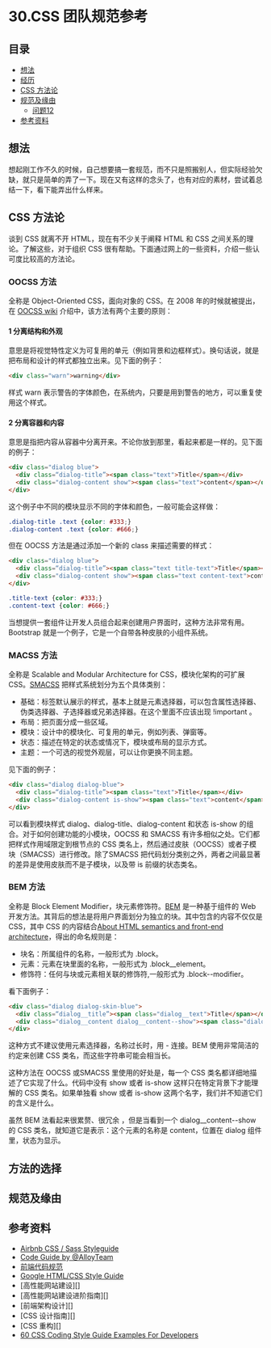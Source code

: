 # 30.CSS 团队规范参考
## <a name="index"></a> 目录
- [想法](#think)
- [经历](#style)
- [CSS 方法论](#style)
- [规范及缘由](#style)
  - [问题12](#link)
- [参考资料](#reference)


## <a name="think"></a> 想法
想起刚工作不久的时候，自己想要搞一套规范，而不只是照搬别人，但实际经验欠缺，就只是简单的弄了一下。现在又有这样的念头了，也有对应的素材，尝试着总结一下，看下能弄出什么样来。

## <a name="experience"></a> CSS 方法论
谈到 CSS 就离不开 HTML，现在有不少关于阐释 HTML 和 CSS 之间关系的理论。了解这些，对于组织 CSS 很有帮助。下面通过网上的一些资料，介绍一些认可度比较高的方法论。
### OOCSS 方法
全称是 Object-Oriented CSS，面向对象的 CSS。在 2008 年的时候就被提出，在 [OOCSS wiki][url-oocss-wiki] 介绍中，该方法有两个主要的原则：
#### 1 分离结构和外观
意思是将视觉特性定义为可复用的单元（例如背景和边框样式）。换句话说，就是把布局和设计的样式都独立出来。见下面的例子：
```html
<div class="warn">warning</div>
```
样式 warn 表示警告的字体颜色，在系统内，只要是用到警告的地方，可以重复使用这个样式。

#### 2 分离容器和内容
意思是指把内容从容器中分离开来。不论你放到那里，看起来都是一样的。见下面的例子：
```html
<div class="dialog blue">
  <div class=“dialog-title”><span class="text">Title</span></div>
  <div class="dialog-content show"><span class="text">content</span></div>
</div>
```
这个例子中不同的模块显示不同的字体和颜色，一般可能会这样做：
```css
.dialog-title .text {color: #333;}
.dialog-content .text {color: #666;}
```
但在 OOCSS 方法是通过添加一个新的 class 来描述需要的样式：
```html
<div class="dialog blue">
  <div class=“dialog-title”><span class="text title-text">Title</span></div>
  <div class="dialog-content show"><span class="text content-text">content</span></div>
</div>
```
```css
.title-text {color: #333;}
.content-text {color: #666;}
```
当想提供一套组件让开发人员组合起来创建用户界面时，这种方法非常有用。Bootstrap 就是一个例子，它是一个自带各种皮肤的小组件系统。

### MACSS 方法
全称是 Scalable and Modular Architecture for CSS，模块化架构的可扩展 CSS。[SMACSS][url-smacss] 把样式系统划分为五个具体类别：
- 基础：标签默认展示的样式，基本上就是元素选择器，可以包含属性选择器、伪类选择器、子选择器或兄弟选择器。在这个里面不应该出现 !important 。
- 布局：把页面分成一些区域。
- 模块：设计中的模块化、可复用的单元，例如列表、弹窗等。
- 状态：描述在特定的状态或情况下，模块或布局的显示方式。
- 主题：一个可选的视觉外观层，可以让你更换不同主题。

见下面的例子：
```html
<div class="dialog dialog-blue">
  <div class=“dialog-title”><span class="text">Title</span></div>
  <div class="dialog-content is-show"><span class="text">content</span></div>
</div>
```
可以看到模块样式 dialog、dialog-title、dialog-content 和状态 is-show 的组合。对于如何创建功能的小模块，OOCSS 和 SMACSS 有许多相似之处。它们都把样式作用域限定到根节点的 CSS 类名上，然后通过皮肤（OOCSS）或者子模块（SMACSS）进行修改。除了SMACSS 把代码划分类别之外，两者之间最显著的差异是使用皮肤而不是子模块，以及带 is 前缀的状态类名。

### BEM 方法
全称是 Block Element Modifier，块元素修饰符。[BEM][url-BEM] 是一种基于组件的 Web 开发方法。其背后的想法是将用户界面划分为独立的块。其中包含的内容不仅仅是 CSS，其中 CSS 的内容结合[About HTML semantics and front-end architecture][url-blog1]，得出的命名规则是：
- 块名：所属组件的名称，一般形式为 .block。
- 元素：元素在块里面的名称，一般形式为 .block__element。
- 修饰符：任何与块或元素相关联的修饰符,一般形式为 .block--modifier。

看下面例子：
```html
<div class="dialog dialog-skin-blue">
  <div class=“dialog__title”><span class="dialog__text">Title</span></div>
  <div class="dialog__content dialog__content--show"><span class="dialog__text">content</span></div>
</div>
```
这种方式不建议使用元素选择器，名称过长时，用 - 连接。BEM 使用非常简洁的约定来创建 CSS 类名，而这些字符串可能会相当长。

这种方法在 OOCSS 或SMACSS 里使用的好处是，每一个 CSS 类名都详细地描述了它实现了什么。代码中没有 show 或者 is-show 这样只在特定背景下才能理解的 CSS 类名。如果单独看 show 或者 is-show 这两个名字，我们并不知道它们的含义是什么。

虽然 BEM 法看起来很累赘、很冗余 ，但是当看到一个 dialog__content--show 的 CSS 类名，就知道它是表示：这个元素的名称是 content，位置在 dialog 组件里，状态为显示。

## 方法的选择



## <a name="standard"></a> 规范及缘由


## <a name="reference"></a> 参考资料
- [Airbnb CSS / Sass Styleguide](https://github.com/airbnb/css)
- [Code Guide by @AlloyTeam](http://alloyteam.github.io/CodeGuide/)
- [前端代码规范](https://guide.aotu.io/docs/)
- [Google HTML/CSS Style Guide](https://google.github.io/styleguide/htmlcssguide.html)
- [高性能网站建设][]
- [高性能网站建设进阶指南][]
- [前端架构设计][]
- [CSS 设计指南][]
- [CSS 重构][]
- [60 CSS Coding Style Guide Examples For Developers](https://techfragments.com/css-style-guide-examples/)


[url-oocss]:http://oocss.org/
[url-oocss-wiki]:https://github.com/stubbornella/oocss/wiki
[url-smacss]:https://smacss.com/
[url-bem]:https://en.bem.info/
[url-blog1]:http://nicolasgallagher.com/about-html-semantics-front-end-architecture/

